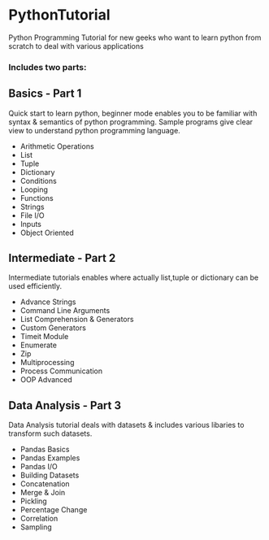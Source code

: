 # PythonTutorial
Python Programming Tutorial for new geeks who want to learn python from scratch to deal with various applications

### Includes two parts:
Basics - Part 1
------
Quick start to learn python, beginner mode enables you to be familiar with syntax & semantics of python programming. Sample programs give clear view to understand python programming language.

* Arithmetic Operations
* List
* Tuple
* Dictionary
* Conditions
* Looping
* Functions
* Strings
* File I/O
* Inputs
* Object Oriented 

Intermediate - Part 2
------------
Intermediate tutorials enables where actually list,tuple or dictionary can be used efficiently.

* Advance Strings
* Command Line Arguments
* List Comprehension & Generators
* Custom Generators
* Timeit Module
* Enumerate
* Zip
* Multiprocessing
* Process Communication
* OOP Advanced

Data Analysis - Part 3
------------
Data Analysis tutorial deals with datasets & includes various libaries to transform such datasets.

* Pandas Basics
* Pandas Examples
* Pandas I/O
* Building Datasets
* Concatenation 
* Merge & Join
* Pickling
* Percentage Change
* Correlation 
* Sampling 


